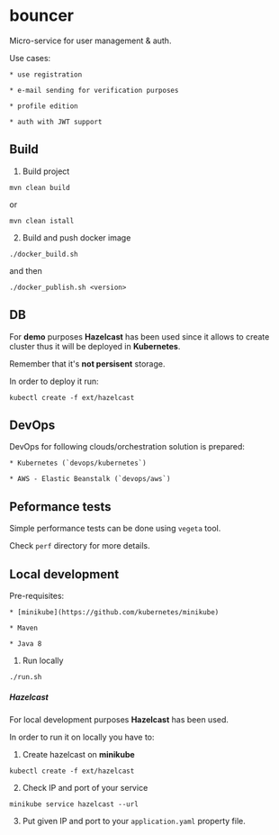 # bouncer

Micro-service for user management & auth.

Use cases:

    * use registration
    
    * e-mail sending for verification purposes
    
    * profile edition
    
    * auth with JWT support

## Build

1) Build project

```
mvn clean build
```

or

```
mvn clean istall
```

2) Build and push docker image

```
./docker_build.sh
```

and then

```
./docker_publish.sh <version>
```

## DB

For **demo** purposes **Hazelcast** has been used since it allows to create cluster thus it will be deployed in **Kubernetes**.

Remember that it's **not persisent** storage.

In order to deploy it run:

```
kubectl create -f ext/hazelcast
```

## DevOps

DevOps for following clouds/orchestration solution is prepared:

    * Kubernetes (`devops/kubernetes`)
    
    * AWS - Elastic Beanstalk (`devops/aws`)

## Peformance tests

Simple performance tests can be done using `vegeta` tool.

Check `perf` directory for more details.

## Local development

Pre-requisites:

    * [minikube](https://github.com/kubernetes/minikube)
       
    * Maven
        
    * Java 8

1) Run locally

```
./run.sh
```

##### Hazelcast

For local development purposes **Hazelcast** has been used.

In order to run it on locally you have to:

1) Create hazelcast on **minikube**

```
kubectl create -f ext/hazelcast
```

2) Check IP and port of your service

```
minikube service hazelcast --url
```

3) Put given IP and port to your `application.yaml` property file.